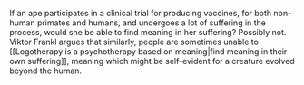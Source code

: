 ---
---

If an ape participates in a clinical trial for producing vaccines, for both non-human primates and humans, and undergoes a lot of suffering in the process, would she be able to find meaning in her suffering? Possibly not. Viktor Frankl argues that similarly, people are sometimes unable to [[Logotherapy is a psychotherapy based on meaning|find meaning in their own suffering]], meaning which might be self-evident for a creature evolved beyond the human.